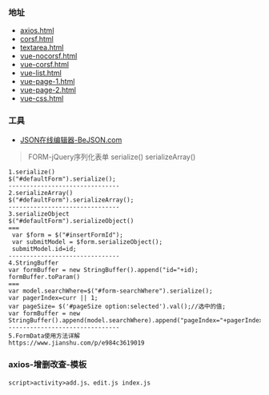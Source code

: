 ### 地址
- [axios.html](http://localhost:1222/html/axios.html)
- [corsf.html](http://localhost:1222/html/corsf.html)
- [textarea.html](http://localhost:1222/html/textarea.html)
- [vue-nocorsf.html](http://localhost:1222/html/vue-nocorsf.html)
- [vue-corsf.html](http://localhost:1222/html/vue-corsf.html)
- [vue-list.html](http://localhost:1222/html/vue-list.html)
- [vue-page-1.html](http://localhost:1222/html/vue-page-1.html)
- [vue-page-2.html](http://localhost:1222/html/vue-page-2.html)
- [vue-css.html](http://localhost:1222/html/vue-css.html)


### 工具
- [JSON在线编辑器-BeJSON.com](http://www.bejson.com/jsoneditoronline/)

> FORM-jQuery序列化表单 serialize() serializeArray()
```
1.serialize()
$("#defaultForm").serialize();
-------------------------------
2.serializeArray()
$("#defaultForm").serializeArray();
-------------------------------
3.serializeObject
$("#defaultForm").serializeObject()
===
 var $form = $("#insertFormId");
 var submitModel = $form.serializeObject();
 submitModel.id=id;
-------------------------------
4.StringBuffer
var formBuffer = new StringBuffer().append("id="+id);
formBuffer.toParam()
===
var model.searchWhere=$("#form-searchWhere").serialize();
var pagerIndex=curr || 1;
var pageSize= $('#pageSize option:selected').val();//选中的值;
var formBuffer = new StringBuffer().append(model.searchWhere).append("pageIndex="+pagerIndex).append("pageSize="+pageSize);
-------------------------------
5.FormData使用方法详解
https://www.jianshu.com/p/e984c3619019
```

### axios-增删改查-模板
```
script>activity>add.js、edit.js index.js
```